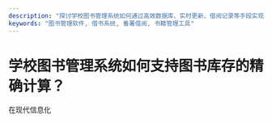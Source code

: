 ```yaml
---
description: "探讨学校图书管理系统如何通过高效数据库、实时更新、借阅记录等手段实现图书库存的精准控制与管理。"
keywords: "图书管理软件, 借书系统, 番薯借阅, 书籍管理工具"
---
```

# 学校图书管理系统如何支持图书库存的精确计算？

在现代信息化
